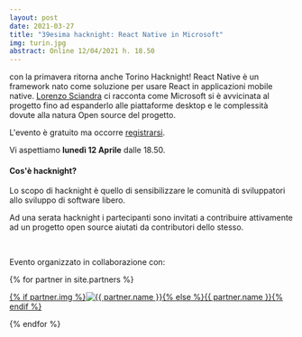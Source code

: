```yaml
---
layout: post
date: 2021-03-27
title: "39esima hacknight: React Native in Microsoft"
img: turin.jpg
abstract: Online 12/04/2021 h. 18.50
---
```


<div class="row">
    <div class="col-lg-12">
    <p>con la primavera ritorna anche Torino Hacknight! React Native è un framework nato come soluzione per usare React in applicazioni mobile native. <a href="https://kelset.dev/">Lorenzo Sciandra</a> ci racconta come Microsoft si è avvicinata al progetto fino ad espanderlo alle piattaforme desktop e le complessità dovute alla natura Open source del progetto.</p>
        <p>L'evento è gratuito ma occorre <a href="https://tohacknight-react-native-ms.eventbrite.it" target="_blank" title="Registrati all'evento">registrarsi</a>.</p>
        <p>Vi aspettiamo <strong>lunedì 12 Aprile</strong> dalle 18.50.</p>
    </div>
</div>

<div class="row">
    <div class="col-lg-12">
        <h4>Cos'è hacknight?</h4>
        <p>Lo scopo di hacknight è quello di sensibilizzare le comunità di sviluppatori allo sviluppo di software libero.</p>
        <p>Ad una serata hacknight i partecipanti sono invitati a contribuire attivamente ad un progetto open source aiutati da contributori dello stesso.</p>
    </div>
</div>

<div class="row">
    <div class="col-lg-12">
        <p><br></p>
        <p>Evento organizzato in collaborazione con:</p>
        {% for partner in site.partners %}
            <p><a href="{{ partner.url }}" target="_blank">{% if partner.img %}<img src="{{ partner.img }}" alt="{{ partner.name }}">{% else %}{{ partner.name }}{% endif %}</a></p>
        {% endfor %}
    </div>
</div>
